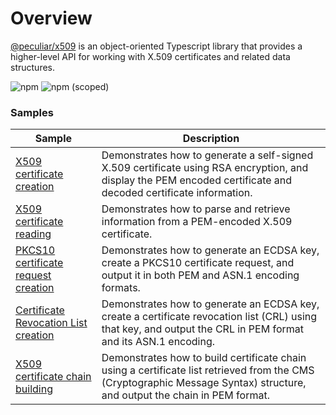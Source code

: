 # Overview

[@peculiar/x509](https://github.com/PeculiarVentures/x509) is an object-oriented Typescript library that provides a higher-level API for working with X.509 certificates and related data structures.

![npm](https://img.shields.io/npm/dw/@peculiar/x509)
![npm (scoped)](https://img.shields.io/npm/v/@peculiar/x509)

### Samples

| Sample             |	Description                              |
|--------------------|-------------------------------------------|
| [X509 certificate creation](https://github.com/PeculiarVentures/webcrypto.dev-examples/blob/main/src/pki/peculiar_x509/create_cert.ts) | Demonstrates how to generate a self-signed X.509 certificate using RSA encryption, and display the PEM encoded certificate and decoded certificate information. |
| [X509 certificate reading](https://github.com/PeculiarVentures/webcrypto.dev-examples/blob/main/src/pki/peculiar_x509/read_cert.ts) | Demonstrates how to parse and retrieve information from a PEM-encoded X.509 certificate. |
| [PKCS10 certificate request creation](https://github.com/PeculiarVentures/webcrypto.dev-examples/blob/main/src/pki/peculiar_x509/create_cert_req.ts) | Demonstrates how to generate an ECDSA key, create a PKCS10 certificate request, and output it in both PEM and ASN.1 encoding formats. |
| [Certificate Revocation List creation](https://github.com/PeculiarVentures/webcrypto.dev-examples/blob/main/src/pki/peculiar_x509/create_crl.ts) | Demonstrates how to generate an ECDSA key, create a certificate revocation list (CRL) using that key, and output the CRL in PEM format and its ASN.1 encoding. |
| [X509 certificate chain building](https://github.com/PeculiarVentures/webcrypto.dev-examples/blob/main/src/pki/peculiar_x509/chain.ts) | Demonstrates how to build certificate chain using a certificate list retrieved from the CMS (Cryptographic Message Syntax) structure, and output the chain in PEM format. |
